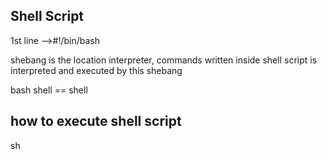 Shell Script
---------------
1st line -->#!/bin/bash

shebang is the location interpreter, commands written inside shell script is interpreted and executed by this shebang

bash shell == shell

how to execute shell script
---------------------
sh <script>
bash <script>
./<script-name> --> this should have execute permission
X --> running the command/script
passing the arguments/paraments
command "sh variables.sh person1 person2"

1. repeated words
2. if you want to change, you have to change it every where
3. while changing accidently you may change actual code
4 symbol -s denotes for hiding the details like username & password 
ex:echo  "please enter username
read -s USERNAME

array---> List of values
If you defined as array, it can hold list of values.....
Variable can be decleared as $varaiable or ${variable}
@ is the meaning of everything ex:echo " your companies is: ${COMPANY[@]}"
"All variables: $@"
"Number of Variables passwd: $#"
"script name $0"
"current working directory: $PWD"
"Home directory of current user: $HOME"
"which user is running the script: $USER"
"Host name: $HOSTNAME"
"process ID of current shell script: $$"
sleep 5 & [& denotes seconds]
"process ID of last background command: $!"